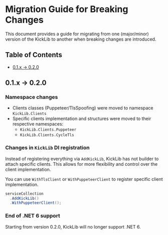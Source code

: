 # Migration Guide for Breaking Changes

This document provides a guide for migrating from one (major/minor) version of the KickLib to another when breaking changes are introduced.

## Table of Contents

- [0.1.x -> 0.2.0](#01x---020)

## 0.1.x -> 0.2.0

### Namespace changes

- Clients classes (Puppeteer/TlsSpoofing) were moved to namespace `KickLib.Clients`
- Specific clients implementation and structures were moved to their respective namespaces:
  - `KickLib.Clients.Puppeteer`
  - `KickLib.Clients.CycleTls`

### Changes in `KickLib` DI registration

Instead of registering everything via `AddKickLib`, KickLib has not builder to attach
specific clients. This allows for more flexibility and control over the client implementation.

You can use `WithTlsClient` or `WithPuppeteerClient` to register specific client implementation.

```csharp
serviceCollection
  .AddKickLib()
  .WithPuppeteerClient();
```

### End of .NET 6 support

Starting from version 0.2.0, KickLib will no longer support .NET 6.